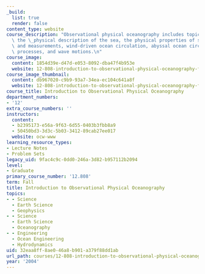```yaml
---
_build:
  list: true
  render: false
content_type: website
course_description: "Observational physical oceanography includes topics\_such as\
  \ the \_physical description of the sea, the physical properties of seawater, methods\
  \ and measurements, wind-driven ocean circulation, abyssal ocean circulation, boundary\
  \ processes, and wave motions.\n"
course_image:
  content: 1854d39e-d47d-e053-8092-dba47f4b953e
  website: 12-808-introduction-to-observational-physical-oceanography-fall-2004
course_image_thumbnail:
  content: db967020-c9b9-93a7-34ea-ec104c641a8f
  website: 12-808-introduction-to-observational-physical-oceanography-fall-2004
course_title: Introduction to Observational Physical Oceanography
department_numbers:
- '12'
extra_course_numbers: ''
instructors:
  content:
  - b2395173-e56a-9f63-6d55-0403b3fbb8a9
  - 50450bd3-3d3c-5b03-3412-89cab27ee017
  website: ocw-www
learning_resource_types:
- Lecture Notes
- Problem Sets
legacy_uid: 9fac4c9c-0dd0-246a-3d82-b957112b2094
level:
- Graduate
primary_course_number: '12.808'
term: Fall
title: Introduction to Observational Physical Oceanography
topics:
- - Science
  - Earth Science
  - Geophysics
- - Science
  - Earth Science
  - Oceanography
- - Engineering
  - Ocean Engineering
  - Hydrodynamics
uid: 32eaa8ff-8ae0-46a8-b901-a379f88dd1ab
url_path: courses/12-808-introduction-to-observational-physical-oceanography-fall-2004
year: '2004'
---
```

